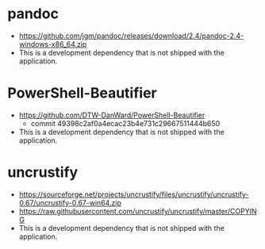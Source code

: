 # pandoc
- https://github.com/jgm/pandoc/releases/download/2.4/pandoc-2.4-windows-x86_64.zip
- This is a development dependency that is not shipped with the application.

# PowerShell-Beautifier
- https://github.com/DTW-DanWard/PowerShell-Beautifier
    - commit 49398c2af0a4ecac23b4e731c29667511444b650
- This is a development dependency that is not shipped with the application.

# uncrustify
- https://sourceforge.net/projects/uncrustify/files/uncrustify/uncrustify-0.67/uncrustify-0.67-win64.zip
- https://raw.githubusercontent.com/uncrustify/uncrustify/master/COPYING
- This is a development dependency that is not shipped with the application.
